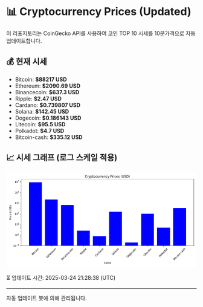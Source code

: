 
# 📊 Cryptocurrency Prices (Updated)

이 리포지토리는 CoinGecko API를 사용하여 코인 TOP 10 시세를 10분가격으로 자동 업데이트합니다.

## 💰 현재 시세
- Bitcoin: **$88217 USD**
- Ethereum: **$2090.69 USD**
- Binancecoin: **$637.3 USD**
- Ripple: **$2.47 USD**
- Cardano: **$0.739807 USD**
- Solana: **$142.45 USD**
- Dogecoin: **$0.186143 USD**
- Litecoin: **$95.5 USD**
- Polkadot: **$4.7 USD**
- Bitcoin-cash: **$335.12 USD**

## 📈 시세 그래프 (로그 스케일 적용)
![Crypto Prices](crypto_prices.png)

⏳ 업데이트 시간: 2025-03-24 21:28:38 (UTC)

---
자동 업데이트 봇에 의해 관리됩니다.
